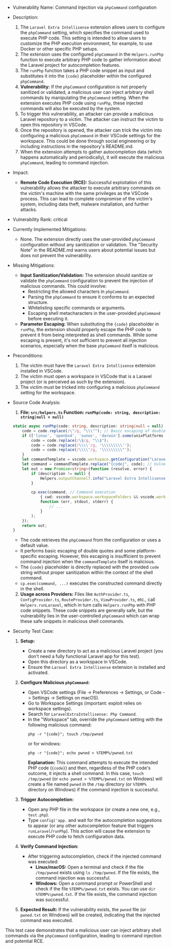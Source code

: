 * Vulnerability Name: Command Injection via `phpCommand` configuration
* Description:
    1. The `Laravel Extra Intellisense` extension allows users to configure the `phpCommand` setting, which specifies the command used to execute PHP code. This setting is intended to allow users to customize the PHP execution environment, for example, to use Docker or other specific PHP setups.
    2. The extension uses the configured `phpCommand` in the `Helpers.runPhp` function to execute arbitrary PHP code to gather information about the Laravel project for autocompletion features.
    3. The `runPhp` function takes a PHP code snippet as input and substitutes it into the `{code}` placeholder within the configured `phpCommand`.
    4. **Vulnerability:** If the `phpCommand` configuration is not properly sanitized or validated, a malicious user can inject arbitrary shell commands by manipulating the `phpCommand` setting. When the extension executes PHP code using `runPhp`, these injected commands will also be executed by the system.
    5. To trigger this vulnerability, an attacker can provide a malicious Laravel repository to a victim. The attacker can instruct the victim to open this repository in VSCode.
    6. Once the repository is opened, the attacker can trick the victim into configuring a malicious `phpCommand` in their VSCode settings for the workspace. This could be done through social engineering or by including instructions in the repository's README.md.
    7. When the extension attempts to gather autocompletion data (which happens automatically and periodically), it will execute the malicious `phpCommand`, leading to command injection.

* Impact:
    - **Remote Code Execution (RCE):** Successful exploitation of this vulnerability allows the attacker to execute arbitrary commands on the victim's machine with the same privileges as the VSCode process. This can lead to complete compromise of the victim's system, including data theft, malware installation, and further attacks.

* Vulnerability Rank: critical

* Currently Implemented Mitigations:
    - None. The extension directly uses the user-provided `phpCommand` configuration without any sanitization or validation. The "Security Note" in the README.md warns users about potential issues but does not prevent the vulnerability.

* Missing Mitigations:
    - **Input Sanitization/Validation:** The extension should sanitize or validate the `phpCommand` configuration to prevent the injection of malicious commands. This could involve:
        - Restricting the allowed characters in `phpCommand`.
        - Parsing the `phpCommand` to ensure it conforms to an expected structure.
        - Whitelisting specific commands or arguments.
        - Escaping shell metacharacters in the user-provided `phpCommand` before executing it.
    - **Parameter Escaping:** When substituting the `{code}` placeholder in `runPhp`, the extension should properly escape the PHP code to prevent it from being interpreted as shell commands. While some escaping is present, it's not sufficient to prevent all injection scenarios, especially when the base `phpCommand` itself is malicious.

* Preconditions:
    1. The victim must have the `Laravel Extra Intellisense` extension installed in VSCode.
    2. The victim must open a workspace in VSCode that is a Laravel project (or is perceived as such by the extension).
    3. The victim must be tricked into configuring a malicious `phpCommand` setting for the workspace.

* Source Code Analysis:
    1. **File: `src/helpers.ts` Function: `runPhp(code: string, description: string|null = null)`**
    ```typescript
    static async runPhp(code: string, description: string|null = null) : Promise<string> {
        code = code.replace(/\"/g, "\\\""); // Basic escaping of double quotes
        if (['linux', 'openbsd', 'sunos', 'darwin'].some(unixPlatforms => os.platform().includes(unixPlatforms))) {
            code = code.replace(/\$/g, "\\$");
            code = code.replace(/\\\\'/g, '\\\\\\\\\'');
            code = code.replace(/\\\\"/g, '\\\\\\\\\"');
        }
        let commandTemplate = vscode.workspace.getConfiguration("LaravelExtraIntellisense").get<string>('phpCommand') ?? "php -r \"{code}\"";
        let command = commandTemplate.replace("{code}", code); // Vulnerable substitution
        let out = new Promise<string>(function (resolve, error) {
            if (description != null) {
                Helpers.outputChannel?.info("Laravel Extra Intellisense command started: " + description);
            }

            cp.exec(command, // Command execution
                { cwd: vscode.workspace.workspaceFolders && vscode.workspace.workspaceFolders.length > 0 ? vscode.workspace.workspaceFolders[0].uri.fsPath : undefined },
                function (err, stdout, stderr) {
                    // ...
                }
            );
        });
        return out;
    }
    ```
    - The code retrieves the `phpCommand` from the configuration or uses a default value.
    - It performs basic escaping of double quotes and some platform-specific escaping. However, this escaping is insufficient to prevent command injection when the `commandTemplate` itself is malicious.
    - The `{code}` placeholder is directly replaced with the provided `code` string without proper sanitization within the context of the shell command.
    - `cp.exec(command, ...)` executes the constructed command directly in the shell.

    2. **Usage across Providers:** Files like `AuthProvider.ts`, `ConfigProvider.ts`, `RouteProvider.ts`, `ViewProvider.ts`, etc., call `Helpers.runLaravel`, which in turn calls `Helpers.runPhp` with PHP code snippets. These code snippets are generally safe, but the vulnerability lies in the user-controlled `phpCommand` which can wrap these safe snippets in malicious shell commands.

* Security Test Case:
    1. **Setup:**
        - Create a new directory to act as a malicious Laravel project (you don't need a fully functional Laravel app for this test).
        - Open this directory as a workspace in VSCode.
        - Ensure the `Laravel Extra Intellisense` extension is installed and activated.

    2. **Configure Malicious `phpCommand`:**
        - Open VSCode settings (File -> Preferences -> Settings, or Code -> Settings -> Settings on macOS).
        - Go to Workspace Settings (important: exploit relies on workspace settings).
        - Search for `LaravelExtraIntellisense: Php Command`.
        - In the "Workspace" tab, override the `phpCommand` setting with the following malicious command:
          ```
          php -r "{code}"; touch /tmp/pwned
          ```
          or for windows:
          ```
          php -r "{code}"; echo pwned > %TEMP%/pwned.txt
          ```
          **Explanation:** This command attempts to execute the intended PHP code (`{code}`) and then, regardless of the PHP code's outcome, it injects a shell command. In this case, `touch /tmp/pwned` (or `echo pwned > %TEMP%/pwned.txt` on Windows) will create a file named `pwned` in the `/tmp` directory (or `%TEMP%` directory on Windows) if the command injection is successful.

    3. **Trigger Autocompletion:**
        - Open any PHP file in the workspace (or create a new one, e.g., `test.php`).
        - Type `config('app.` and wait for the autocompletion suggestions to appear (or any other autocompletion feature that triggers `runLaravel`/`runPhp`). This action will cause the extension to execute PHP code to fetch configuration data.

    4. **Verify Command Injection:**
        - After triggering autocompletion, check if the injected command was executed:
            - **Linux/macOS:** Open a terminal and check if the file `/tmp/pwned` exists using `ls /tmp/pwned`. If the file exists, the command injection was successful.
            - **Windows:** Open a command prompt or PowerShell and check if the file `%TEMP%/pwned.txt` exists. You can use `dir %TEMP%\pwned.txt`. If the file exists, the command injection was successful.

    5. **Expected Result:** If the vulnerability exists, the `pwned` file (or `pwned.txt` on Windows) will be created, indicating that the injected command was executed.

This test case demonstrates that a malicious user can inject arbitrary shell commands via the `phpCommand` configuration, leading to command injection and potential RCE.
